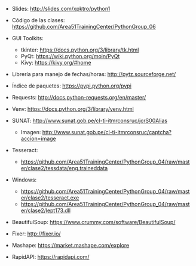 * Slides: http://slides.com/xpktro/python1
* Código de las clases: https://github.com/Area51TrainingCenter/PythonGroup_06
* GUI Toolkits:
    * tkinter: https://docs.python.org/3/library/tk.html
    * PyQt: https://wiki.python.org/moin/PyQt
    * Kivy: https://kivy.org/#home
* Librería para manejo de fechas/horas: http://pytz.sourceforge.net/
* Índice de paquetes: https://pypi.python.org/pypi
* Requests: http://docs.python-requests.org/en/master/
* Venv: https://docs.python.org/3/library/venv.html
* SUNAT: http://www.sunat.gob.pe/cl-ti-itmrconsruc/jcrS00Alias
    * Imagen: http://www.sunat.gob.pe/cl-ti-itmrconsruc/captcha?accion=image
* Tesseract:
    * https://github.com/Area51TrainingCenter/PythonGroup_04/raw/master/clase2/tessdata/eng.traineddata
* Windows:
    * https://github.com/Area51TrainingCenter/PythonGroup_04/raw/master/clase2/tesseract.exe
    * https://github.com/Area51TrainingCenter/PythonGroup_04/raw/master/clase2/lept173.dll

* BeautifulSoup: https://www.crummy.com/software/BeautifulSoup/

* Fixer: http://fixer.io/
* Mashape: https://market.mashape.com/explore
* RapidAPI: https://rapidapi.com/
